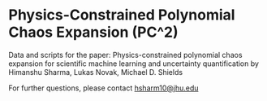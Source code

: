 # Physics-Constrained Polynomial Chaos Expansion (PC^2)

Data and scripts for the paper: Physics-constrained polynomial chaos expansion for scientific machine learning and uncertainty quantification by Himanshu Sharma, Lukas Novak, Michael D. Shields

For further questions, please contact hsharm10@jhu.edu

